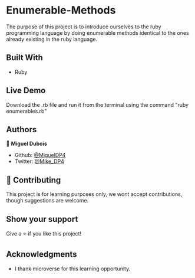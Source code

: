 # Enumerable-Methods

The purpose of this project is to introduce ourselves to the ruby programming language by doing enumerable methods identical to the ones already existing in the ruby language.

## Built With

- Ruby

## Live Demo

Download the .rb file and run it from the terminal using the command "ruby enumerables.rb"


## Authors

👤 **Miguel Dubois**

- Github: [@MiguelDP4](https://github.com/MiguelDP4)
- Twitter: [@Mike_DP4](https://twitter.com/Mike_DP4)

## 🤝 Contributing

This project is for learning purposes only, we wont accept contributions, though suggestions are welcome.

## Show your support

Give a ⭐️ if you like this project!

## Acknowledgments

- I thank microverse for this learning opportunity.